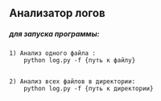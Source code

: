 ## **Анализатор логов**

##### _для запуска программы:_

    1) Анализ одного файла :
        python log.py -f {путь к файлу}


    2) Анализ всех файлов в директории:
        python log.py -f {путь к директории}
